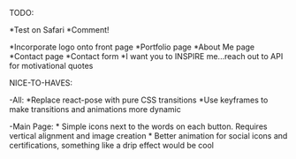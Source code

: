 TODO:

*Test on Safari
*Comment!

*Incorporate logo onto front page
*Portfolio page
*About Me page
*Contact page
*Contact form
*I want you to INSPIRE me...reach out to API for motivational quotes

NICE-TO-HAVES:

-All:
    *Replace react-pose with pure CSS transitions
    *Use keyframes to make transitions and animations more dynamic

-Main Page:
    * Simple icons next to the words on each button. Requires vertical alignment and image creation
    * Better animation for social icons and certifications, something like a drip effect would be cool